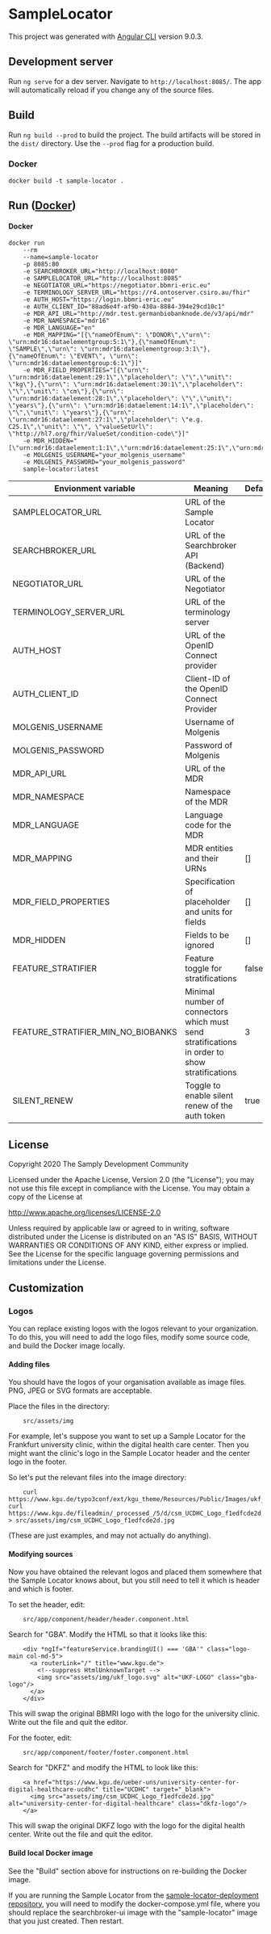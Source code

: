 # SampleLocator

This project was generated with [Angular CLI](https://github.com/angular/angular-cli) version 9.0.3.

## Development server

Run `ng serve` for a dev server. Navigate to `http://localhost:8085/`. The app will automatically reload if you change any of the source files.

## Build

Run `ng build --prod` to build the project. The build artifacts will be stored in the `dist/` directory. Use the `--prod` flag for a production build.

### Docker

    docker build -t sample-locator .

## Run ([Docker](#docker))
#### Docker

    docker run 
        --rm 
        --name=sample-locator
        -p 8085:80 
        -e SEARCHBROKER_URL="http://localhost:8080" 
        -e SAMPLELOCATOR_URL="http://localhost:8085" 
        -e NEGOTIATOR_URL="https://negotiator.bbmri-eric.eu" 
        -e TERMINOLOGY_SERVER_URL="https://r4.ontoserver.csiro.au/fhir"
        -e AUTH_HOST="https://login.bbmri-eric.eu" 
        -e AUTH_CLIENT_ID="88ad6e4f-af9b-430a-8884-394e29cd10c1" 
        -e MDR_API_URL="http://mdr.test.germanbiobanknode.de/v3/api/mdr" 
        -e MDR_NAMESPACE="mdr16" 
        -e MDR_LANGUAGE="en" 
        -e MDR_MAPPING="[{\"nameOfEnum\": \"DONOR\",\"urn\": \"urn:mdr16:dataelementgroup:5:1\"},{\"nameOfEnum\": \"SAMPLE\",\"urn\": \"urn:mdr16:dataelementgroup:3:1\"},{\"nameOfEnum\": \"EVENT\", \"urn\": \"urn:mdr16:dataelementgroup:6:1\"}]" 
        -e MDR_FIELD_PROPERTIES="[{\"urn\": \"urn:mdr16:dataelement:29:1\",\"placeholder\": \"\",\"unit\": \"kg\"},{\"urn\": \"urn:mdr16:dataelement:30:1\",\"placeholder\": \"\",\"unit\": \"cm\"},{\"urn\": \"urn:mdr16:dataelement:28:1\",\"placeholder\": \"\",\"unit\": \"years\"},{\"urn\": \"urn:mdr16:dataelement:14:1\",\"placeholder\": \"\",\"unit\": \"years\"},{\"urn\": \"urn:mdr16:dataelement:27:1\",\"placeholder\": \"e.g. C25.1\",\"unit\": \"\", \"valueSetUrl\": \"http://hl7.org/fhir/ValueSet/condition-code\"}]" 
        -e MDR_HIDDEN="[\"urn:mdr16:dataelement:1:1\",\"urn:mdr16:dataelement:25:1\",\"urn:mdr16:dataelement:34:1\",\"urn:mdr16:dataelement:18:1\",\"urn:mdr16:dataelement:11:1\",\"urn:mdr16:dataelement:19:1\",\"urn:mdr16:dataelement:30:1\",\"urn:mdr16:dataelement:4:1\",\"urn:mdr16:dataelement:21:1\",\"urn:mdr16:dataelement:22:1\",\"urn:mdr16:dataelement:24:1\",\"urn:mdr16:dataelement:13:1\"]" 
        -e MOLGENIS_USERNAME="your_molgenis_username" 
        -e MOLGENIS_PASSWORD="your_molgenis_password" 
        sample-locator:latest

| Envionment variable                | Meaning                                                                                       | Default |
|------------------------------------|-----------------------------------------------------------------------------------------------|---------|
| SAMPLELOCATOR_URL                  | URL of the Sample Locator                                                                     |
| SEARCHBROKER_URL                   | URL of the Searchbroker API (Backend)                                                         |
| NEGOTIATOR_URL                     | URL of the Negotiator                                                                         |
| TERMINOLOGY_SERVER_URL             | URL of the terminology server                                                                 |
| AUTH_HOST                          | URL of the OpenID Connect provider                                                            |
| AUTH_CLIENT_ID                     | Client-ID of the OpenID Connect Provider                                                      |
| MOLGENIS_USERNAME                  | Username of Molgenis                                                                          |
| MOLGENIS_PASSWORD                  | Password of Molgenis                                                                          |
| MDR_API_URL                        | URL of the MDR                                                                                |
| MDR_NAMESPACE                      | Namespace of the MDR                                                                          |
| MDR_LANGUAGE                       | Language code for the MDR                                                                     |
| MDR_MAPPING                        | MDR entities and their URNs                                                                   | []      |
| MDR_FIELD_PROPERTIES               | Specification of placeholder and units for fields                                             | []      |
| MDR_HIDDEN                         | Fields to be ignored                                                                          | []      |
| FEATURE_STRATIFIER                 | Feature toggle for stratifications                                                            | false   |
| FEATURE_STRATIFIER_MIN_NO_BIOBANKS | Minimal number of connectors which must send stratifications in order to show stratifications | 3       |
| SILENT_RENEW                       | Toggle to enable silent renew of the auth token                                               | true    |

## License
        
 Copyright 2020 The Samply Development Community
        
 Licensed under the Apache License, Version 2.0 (the "License"); you may not use this file except in compliance with the License. You may obtain a copy of the License at
        
 http://www.apache.org/licenses/LICENSE-2.0
        
 Unless required by applicable law or agreed to in writing, software distributed under the License is distributed on an "AS IS" BASIS, WITHOUT WARRANTIES OR CONDITIONS OF ANY KIND, either express or implied. See the License for the specific language governing permissions and limitations under the License.

## Customization

### Logos

You can replace existing logos with the logos relevant to your organization. To do this, you will need to add the logo files, modify some source code, and build the Docker image locally.

#### Adding files

You should have the logos of your organisation available as image files. PNG, JPEG or SVG formats are acceptable. 

Place the files in the directory:

        src/assets/img

For example, let's suppose you want to set up a Sample Locator for the Frankfurt university clinic, within the digital health care center. Then you might want the clinic's logo in the Sample Locator header and the center logo in the footer.

So let's put the relevant files into the image directory:

        curl https://www.kgu.de/typo3conf/ext/kgu_theme/Resources/Public/Images/ukf_logo.svg>src/assets/img/ukf_logo.svg
	curl https://www.kgu.de/fileadmin/_processed_/5/d/csm_UCDHC_Logo_f1edfcde2d.jpg > src/assets/img/csm_UCDHC_Logo_f1edfcde2d.jpg

(These are just examples, and may not actually do anything).

#### Modifying sources

Now you have obtained the relevant logos and placed them somewhere that the Sample Locator knows about, but you still need to tell it which is header and which is footer.

To set the header, edit:

        src/app/component/header/header.component.html

Search for "GBA". Modify the HTML so that it looks like this:

        <div *ngIf="featureService.brandingUI() === 'GBA'" class="logo-main col-md-5">
          <a routerLink="/" title="www.kgu.de">
            <!--suppress HtmlUnknownTarget -->
            <img src="assets/img/ukf_logo.svg" alt="UKF-LOGO" class="gba-logo"/>
          </a>
        </div>

This will swap the original BBMRI logo with the logo for the university clinic. Write out the file and quit the editor.

For the footer, edit:

        src/app/component/footer/footer.component.html

Search for "DKFZ" and modify the HTML to look like this:

        <a href="https://www.kgu.de/ueber-uns/university-center-for-digital-healthcare-ucdhc" title="UCDHC" target="_blank">
          <img src="assets/img/csm_UCDHC_Logo_f1edfcde2d.jpg" alt="university-center-for-digital-healthcare" class="dkfz-logo"/>
        </a>

This will swap the original DKFZ logo with the logo for the digital health center. Write out the file and quit the editor.

#### Build local Docker image

See the "Build" section above for instructions on re-building the Docker image.

If you are running the Sample Locator from the [sample-locator-deployment repository](https://github.com/samply/sample-locator-deployment), you will need to modify the docker-compose.yml
file, where you should replace the searchbroker-ui image with the "sample-locator" image that you just created.
Then restart.


